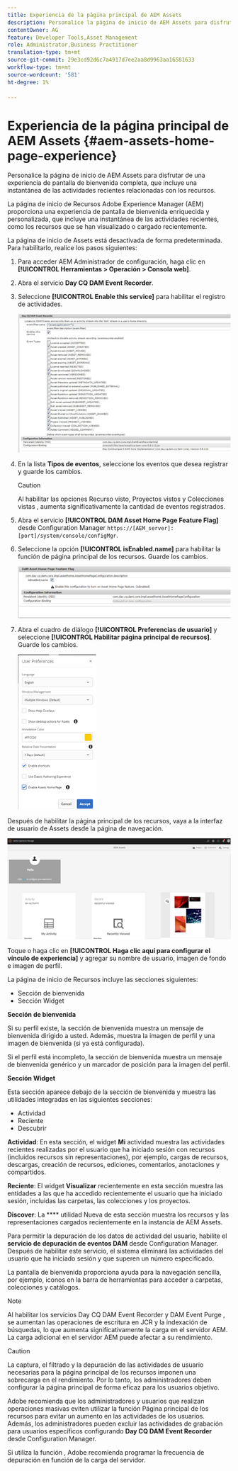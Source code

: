 ```yaml
---
title: Experiencia de la página principal de AEM Assets
description: Personalice la página de inicio de AEM Assets para disfrutar de una experiencia de pantalla de bienvenida completa, que incluye una instantánea de las actividades recientes relacionadas con los recursos.
contentOwner: AG
feature: Developer Tools,Asset Management
role: Administrator,Business Practitioner
translation-type: tm+mt
source-git-commit: 29e3cd92d6c7a4917d7ee2aa8d9963aa16581633
workflow-type: tm+mt
source-wordcount: '581'
ht-degree: 1%

---
```



# Experiencia de la página principal de AEM Assets {#aem-assets-home-page-experience}

Personalice la página de inicio de AEM Assets para disfrutar de una experiencia de pantalla de bienvenida completa, que incluye una instantánea de las actividades recientes relacionadas con los recursos.

La página de inicio de Recursos Adobe Experience Manager (AEM) proporciona una experiencia de pantalla de bienvenida enriquecida y personalizada, que incluye una instantánea de las actividades recientes, como los recursos que se han visualizado o cargado recientemente.

La página de inicio de Assets está desactivada de forma predeterminada. Para habilitarlo, realice los pasos siguientes:

1. Para acceder AEM Administrador de configuración, haga clic en **[!UICONTROL Herramientas > Operación > Consola web]**.
1. Abra el servicio **Day CQ DAM Event Recorder**.
1. Seleccione **[!UICONTROL Enable this service]** para habilitar el registro de actividades.

   ![chlimage_1-250](assets/chlimage_1-250.png)

1. En la lista **Tipos de eventos**, seleccione los eventos que desea registrar y guarde los cambios.

   >[!CAUTION]
   >
   >Al habilitar las opciones Recurso visto, Proyectos vistos y Colecciones vistas , aumenta significativamente la cantidad de eventos registrados.

1. Abra el servicio **[!UICONTROL DAM Asset Home Page Feature Flag]** desde Configuration Manager `https://[AEM_server]:[port]/system/console/configMgr`.
1. Seleccione la opción **[!UICONTROL isEnabled.name]** para habilitar la función de página principal de los recursos. Guarde los cambios.

   ![chlimage_1-251](assets/chlimage_1-251.png)

1. Abra el cuadro de diálogo **[!UICONTROL Preferencias de usuario]** y seleccione **[!UICONTROL Habilitar página principal de recursos]**. Guarde los cambios.

   ![user_Preferences](assets/user_preferences.png)

Después de habilitar la página principal de los recursos, vaya a la interfaz de usuario de Assets desde la página de navegación.

![home_page](assets/home_page.png)

Toque o haga clic en **[!UICONTROL Haga clic aquí para configurar el vínculo de experiencia]** y agregar su nombre de usuario, imagen de fondo e imagen de perfil.

La página de inicio de Recursos incluye las secciones siguientes:

* Sección de bienvenida
* Sección Widget

**Sección de bienvenida**

Si su perfil existe, la sección de bienvenida muestra un mensaje de bienvenida dirigido a usted. Además, muestra la imagen de perfil y una imagen de bienvenida (si ya está configurada).

Si el perfil está incompleto, la sección de bienvenida muestra un mensaje de bienvenida genérico y un marcador de posición para la imagen del perfil.

**Sección Widget**

Esta sección aparece debajo de la sección de bienvenida y muestra las utilidades integradas en las siguientes secciones:

* Actividad
* Reciente
* Descubrir

**Actividad**: En esta sección, el widget  **Mi** actividad muestra las actividades recientes realizadas por el usuario que ha iniciado sesión con recursos (incluidos recursos sin representaciones), por ejemplo, cargas de recursos, descargas, creación de recursos, ediciones, comentarios, anotaciones y compartidos.

**Reciente**: El widget  **Visualizar** recientemente en esta sección muestra las entidades a las que ha accedido recientemente el usuario que ha iniciado sesión, incluidas las carpetas, las colecciones y los proyectos.

**Discover**: La  **** utilidad Nueva de esta sección muestra los recursos y las representaciones cargados recientemente en la instancia de AEM Assets.

Para permitir la depuración de los datos de actividad del usuario, habilite el **servicio de depuración de eventos DAM** desde Configuration Manager. Después de habilitar este servicio, el sistema eliminará las actividades del usuario que ha iniciado sesión y que superen un número especificado.

La pantalla de bienvenida proporciona ayuda para la navegación sencilla, por ejemplo, iconos en la barra de herramientas para acceder a carpetas, colecciones y catálogos.

>[!NOTE]
>
>Al habilitar los servicios Day CQ DAM Event Recorder y DAM Event Purge , se aumentan las operaciones de escritura en JCR y la indexación de búsquedas, lo que aumenta significativamente la carga en el servidor AEM. La carga adicional en el servidor AEM puede afectar a su rendimiento.

>[!CAUTION]
>
>La captura, el filtrado y la depuración de las actividades de usuario necesarias para la página principal de los recursos imponen una sobrecarga en el rendimiento. Por lo tanto, los administradores deben configurar la página principal de forma eficaz para los usuarios objetivo.
>
>Adobe recomienda que los administradores y usuarios que realizan operaciones masivas eviten utilizar la función Página principal de los recursos para evitar un aumento en las actividades de los usuarios. Además, los administradores pueden excluir las actividades de grabación para usuarios específicos configurando **Day CQ DAM Event Recorder** desde Configuration Manager.
>
>Si utiliza la función , Adobe recomienda programar la frecuencia de depuración en función de la carga del servidor.
